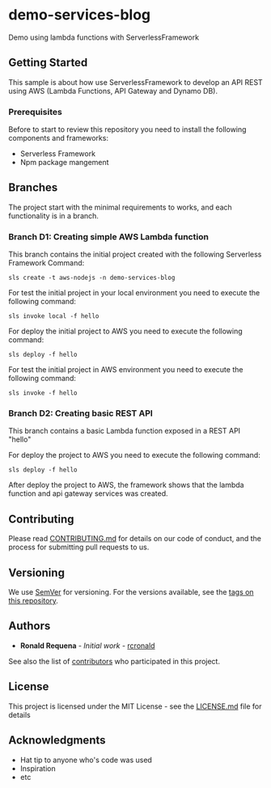 # demo-services-blog
Demo using lambda functions with ServerlessFramework

## Getting Started
This sample is about how use ServerlessFramework to develop an API REST using AWS (Lambda Functions, API Gateway and Dynamo DB).

### Prerequisites
Before to start to review this repository you need to install the following components and frameworks:
* Serverless Framework 
* Npm package mangement


## Branches
The project start with the minimal requirements to works, and each functionality is in a branch.

### Branch D1: Creating simple AWS Lambda function
This branch contains the initial project created with the following Serverless Framework Command:
```
sls create -t aws-nodejs -n demo-services-blog
```

For test the initial project in your local environment you need to execute the following command:
```
sls invoke local -f hello
```

For deploy the initial project to AWS you need to execute the following command:
```
sls deploy -f hello
```

For test the initial project in AWS environment you need to execute the following command:
```
sls invoke -f hello
```

### Branch D2: Creating basic REST API
This branch contains a basic Lambda function exposed in a REST API "hello"

For deploy the project to AWS you need to execute the following command:
```
sls deploy -f hello
```
After deploy the project to AWS, the framework shows that the lambda function and api gateway services was created.



## Contributing

Please read [CONTRIBUTING.md]() for details on our code of conduct, and the process for submitting pull requests to us.

## Versioning

We use [SemVer](http://semver.org/) for versioning. For the versions available, see the [tags on this repository](https://github.com/rcronald/demo-services-blog/tags). 

## Authors

* **Ronald Requena** - *Initial work* - [rcronald](https://github.com/rcronald)

See also the list of [contributors](https://github.com/rcronald/demo-services-blog/contributors) who participated in this project.

## License

This project is licensed under the MIT License - see the [LICENSE.md](LICENSE.md) file for details

## Acknowledgments

* Hat tip to anyone who's code was used
* Inspiration
* etc
